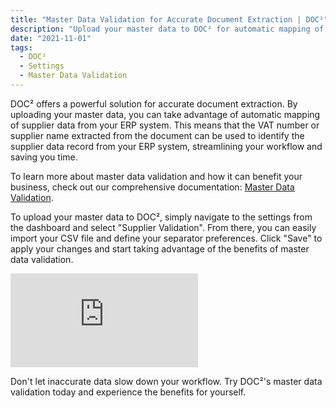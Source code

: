 ```yaml
---
title: "Master Data Validation for Accurate Document Extraction | DOC²"
description: "Upload your master data to DOC² for automatic mapping of supplier data from your ERP system during document extraction. Learn more about master data validation here."
date: "2021-11-01"
tags:
  - DOC²
  - Settings
  - Master Data Validation
---
```


DOC² offers a powerful solution for accurate document extraction. By uploading your master data, you can take advantage of automatic mapping of supplier data from your ERP system. This means that the VAT number or supplier name extracted from the document can be used to identify the supplier data record from your ERP system, streamlining your workflow and saving you time.

To learn more about master data validation and how it can benefit your business, check out our comprehensive documentation: [Master Data Validation](/doc2/document-validation/master-data-validation/).

To upload your master data to DOC², simply navigate to the settings from the dashboard and select "Supplier Validation". From there, you can easily import your CSV file and define your separator preferences. Click "Save" to apply your changes and start taking advantage of the benefits of master data validation.

<div class='video-container'>
  <iframe src="https://www.youtube.com/embed/VIDEO_ID_HERE" frameborder="0" allowfullscreen></iframe>
</div>

Don't let inaccurate data slow down your workflow. Try DOC²'s master data validation today and experience the benefits for yourself.
